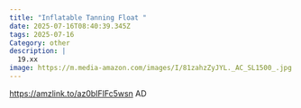 ```yaml
---
title: "Inflatable Tanning Float "
date: 2025-07-16T08:40:39.345Z
tags: 2025-07-16
Category: other
description: |
  19.xx
image: https://m.media-amazon.com/images/I/81zahzZyJYL._AC_SL1500_.jpg
---
```

https://amzlink.to/az0bIFlFc5wsn
AD